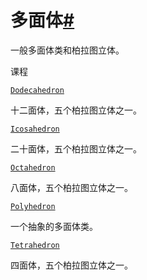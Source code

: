 # 多面体[#](#module-manim.mobject.three_d.polyhedra "此标题的固定链接")

一般多面体类和柏拉图立体。

课程

[`Dodecahedron`](manim.mobject.three_d.polyhedra.Dodecahedron.html#manim.mobject.three_d.polyhedra.Dodecahedron "manim.mobject.two_d.polyhedra.十二面体")

十二面体，五个柏拉图立体之一。

[`Icosahedron`](manim.mobject.three_d.polyhedra.Icosahedron.html#manim.mobject.three_d.polyhedra.Icosahedron "manim.mobject. Three_d.polyhedra.Icosahedron")

二十面体，五个柏拉图立体之一。

[`Octahedron`](manim.mobject.three_d.polyhedra.Octahedron.html#manim.mobject.three_d.polyhedra.Octahedron "manim.mobject.two_d.多面体.八面体")

八面体，五个柏拉图立体之一。

[`Polyhedron`](manim.mobject.three_d.polyhedra.Polyhedron.html#manim.mobject.three_d.polyhedra.Polyhedron "manim.mobject.two_d.polyhedra.Polyhedron")

一个抽象的多面体类。

[`Tetrahedron`](manim.mobject.three_d.polyhedra.Tetrahedron.html#manim.mobject.three_d.polyhedra.Tetrahedron "manim.mobject. Three_d.polyhedra.Tetrahedron")

四面体，五个柏拉图立体之一。
